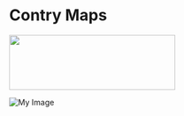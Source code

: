 # Contry Maps

<img src="blob/master/images/ContryMap.png" width="300" height="100">

![My Image](../images/ContryMap.png)



